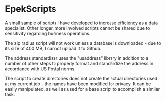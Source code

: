 # EpekScripts
A small sample of scripts I have developed to increase efficiency as a data specialist. Other longer, more involved scripts cannot be shared due to sensitivity regarding business operations.

The zip radius script will not work unless a database is downloaded - due to its size of 400 MB, I cannot upload it to Github.

The address standardizer uses the "usaddress" library in addition to a number of other steps to properly format and standardize the address in accordance with US Postal norms.

The script to create directories does not create the actual directories used at my current job - the names have been modified for privacy. It can be easily manipulated, as well as used for a base script to accomplish a similar task.


